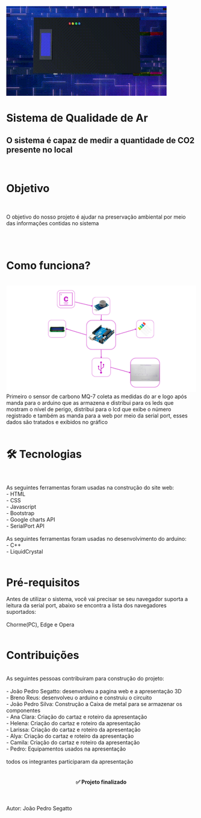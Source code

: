 <img src="/Imagens/lv_0_20231020075711.gif">
<br>

# Sistema de Qualidade de Ar
## O sistema é capaz de medir a quantidade de CO2 presente no local
<br>

<h1>Objetivo </h1>
<br>
<p>O objetivo do nosso projeto é ajudar na preservação ambiental por meio das informações contidas no sistema</p>
<br>
<br>

<h1>Como funciona?</h1>
<br>
<img src="/Imagens/imgfunciona.png">
<br>
Primeiro o sensor de carbono MQ-7 coleta as medidas do ar e logo após manda para o arduino que as armazena e distribui para os leds que mostram o nível de perigo, distribui para o lcd que exibe o número registrado e também as manda para a web por meio da serial port, esses dados são tratados e exibidos no gráfico
<br>
<br>
<h1> 🛠 Tecnologias</h1>
<br>
<br>
As seguintes ferramentas foram usadas na construção do site web:
<br>
- HTML
<br>
- CSS
<br>
- Javascript
<br>
- Bootstrap
<br>
- Google charts API
<br>
- SerialPort API
<br>
<br>
As seguintes ferramentas foram usadas no desenvolvimento do arduino:
<br>
- C++
<br>
- LiquidCrystal
<br>
<br>
<h1>Pré-requisitos</h1>
Antes de utilizar o sistema, você vai precisar se seu navegador suporta a leitura da serial port, abaixo se encontra a lista dos navegadores suportados:
<br>
<br>
Chorme(PC), Edge e Opera
<br>
<br>
<h1> Contribuições </h1>
<br>
As seguintes pessoas contribuiram para construção do projeto:
<br>
<br>
- João Pedro Segatto: desenvolveu a pagina web e a apresentação 3D
<br>
- Breno Reus: desenvolveu o arduino e construiu o circuito
<br>
- João Pedro Silva: Construção a Caixa de metal para se armazenar os componentes
<br>
- Ana Clara: Criação do cartaz e roteiro da apresentação
<br>
- Helena: Criação do cartaz e roteiro da apresentação
<br>
- Larissa: Criação do cartaz e roteiro da apresentação
<br>
- Alya: Criação do cartaz e roteiro da apresentação
<br>
- Camila: Criação do cartaz e roteiro da apresentação
<br>
- Pedro: Equipamentos usados na apresentação
<br>
<br>
todos os integrantes participaram da apresentação
<br>
<br>
<h4 align="center"> 
	✅ Projeto finalizado
</h4>
<br>
<br>
Autor: João Pedro Segatto
